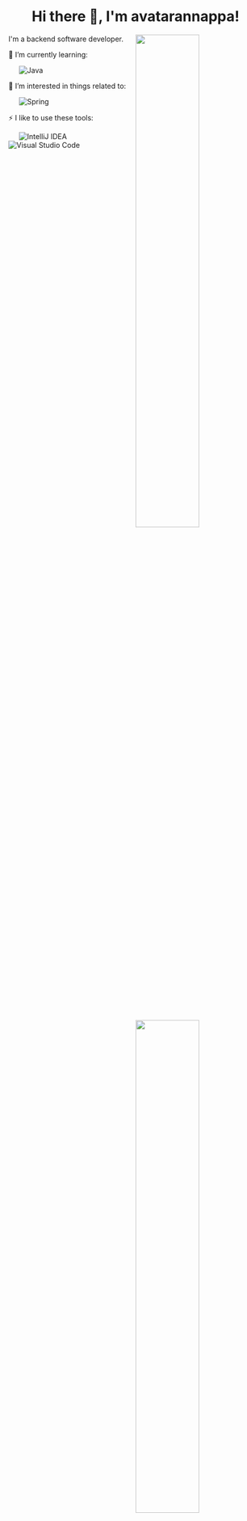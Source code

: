 <h1 align="center">Hi there 👋, I'm avatarannappa!</h1>

<img width="50%" align="right" src="https://cr-skills-chart-widget.azurewebsites.net/api/api?username=avatarannappa&skills=Java,CSS,JSON,HTML,JavaScript,Python,Shell,TypeScript,Vue">
<img width="50%" align="right" src = "https://github-readme-streak-stats.herokuapp.com?user=avatarannappa&theme=dark&hide_border=true">
<img width="50%" align="right" src = "https://github-readme-stats.vercel.app/api?username=avatarannappa&show_icons=true&theme=bear">

I'm a backend software developer.

🌱 I’m currently learning:

&ensp;&ensp;&ensp;![Java](https://img.shields.io/badge/-Java-007396?style=flat-square&logo=Java&logoColor=fff)

🎉 I’m interested in things related to:

&ensp;&ensp;&ensp;![Spring](https://img.shields.io/badge/-Spring-6DB33F?style=flat-square&logo=Spring&logoColor=fff)

⚡ I like to use these  tools:

&ensp;&ensp;&ensp;![IntelliJ IDEA](https://img.shields.io/badge/-IntelliJ%20IDEA-000000?style=flat-square&logo=IntelliJ%20IDEA&logoColor=fff) ![Visual Studio Code](https://img.shields.io/badge/-Visual%20Studio%20Code-007ACC?style=flat-square&logo=Visual%20Studio%20Code&logoColor=fff)


